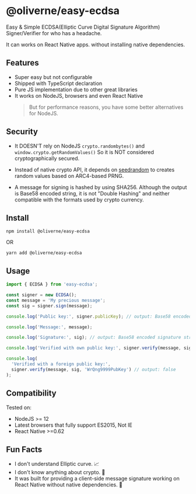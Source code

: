 # @oliverne/easy-ecdsa

Easy & Simple ECDSA(Elliptic Curve Digital Signature Algorithm) Signer/Verifier for who has a headache.

It can works on React Native apps. without installing native dependencies.

## Features

- Super easy but not configurable
- Shipped with TypeScript declaration
- Pure JS implementation due to other great libraries
- It works on NodeJS, browsers and even React Native
  > But for performance reasons, you have some better alternatives for NodeJS.

## Security

- It DOESN'T rely on NodeJS `crypto.randombytes()` and `window.crypto.getRandomValues()` So it is NOT considered cryptographically secured.

- Instead of native crypto API, it depends on [seedrandom](https://github.com/davidbau/seedrandom) to creates random values based on ARC4-based PRNG.

- A message for signing is hashed by using SHA256. Although the output is Base58 encoded string, it is not "Double Hashing" and neither compatible with the formats used by crypto currency.

## Install

`npm install @oliverne/easy-ecdsa`

OR

`yarn add @oliverne/easy-ecdsa`

## Usage

```js
import { ECDSA } from 'easy-ecdsa';

const signer = new ECDSA();
const message = 'My precious message';
const sig = signer.sign(message);

console.log('Public key:', signer.publicKey); // output: Base58 encoded public key string

console.log('Message:', message);

console.log('Signature:', sig); // output: Base58 encoded signature string derived from the message digest hashed by SHA256

console.log('Verified with own public key:', signer.verify(message, sig)); // output: true

console.log(
  'Verified with a foreign public key:',
  signer.verify(message, sig, 'WrQng9999PubKey') // output: false
);
```

## Compatibility

Tested on:

- NodeJS >= 12
- Latest browsers that fully support ES2015, Not IE
- React Native >=0.62

## Fun Facts

- I don't understand Elliptic curve. 📈
- I don't know anything about crypto. 🔐
- It was built for providing a client-side message signature working on React Native without native dependencies. 🤣
